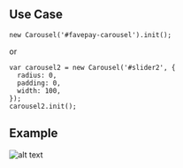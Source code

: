 ## Use Case 
```
new Carousel('#favepay-carousel').init();
```

or 

```
var carousel2 = new Carousel('#slider2', {
  radius: 0,
  padding: 0,
  width: 100,
});
carousel2.init();
```

## Example
![alt text](https://i.imgur.com/SDQfmIW.jpg)
